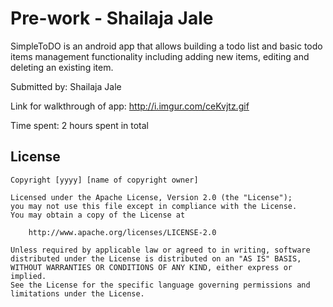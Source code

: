 # Pre-work - Shailaja Jale 

SimpleToDO is an android app that allows building a todo list and basic todo items management functionality including adding new items, editing and deleting an existing item.

Submitted by: Shailaja Jale

Link for walkthrough of app: http://i.imgur.com/ceKvjtz.gif

Time spent: 2 hours spent in total
## License

    Copyright [yyyy] [name of copyright owner]

    Licensed under the Apache License, Version 2.0 (the "License");
    you may not use this file except in compliance with the License.
    You may obtain a copy of the License at

        http://www.apache.org/licenses/LICENSE-2.0

    Unless required by applicable law or agreed to in writing, software
    distributed under the License is distributed on an "AS IS" BASIS,
    WITHOUT WARRANTIES OR CONDITIONS OF ANY KIND, either express or implied.
    See the License for the specific language governing permissions and
    limitations under the License.

